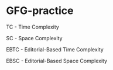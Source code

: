 # GFG-practice

TC - Time Complexity

SC - Space Complexity

EBTC - Editorial-Based Time Complexity

EBSC - Editorial-Based Space Complexity

